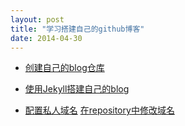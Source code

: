 ```yaml
---
layout: post
title: "学习搭建自己的github博客"
date: 2014-04-30
---
```


* [创建自己的blog仓库](https://pages.github.com/)

* [使用Jekyll搭建自己的blog](http://jmcglone.com/guides/github-pages/)

* [配置私人域名](https://help.github.com/en/articles/setting-up-a-custom-subdomain) [在repository中修改域名](https://help.github.com/en/articles/adding-or-removing-a-custom-domain-for-your-github-pages-site)

